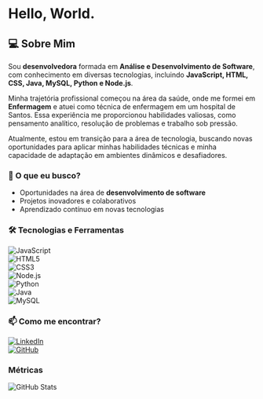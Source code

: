 # Hello, World.

## 💻 Sobre Mim

Sou **desenvolvedora** formada em **Análise e Desenvolvimento de Software**, com conhecimento em diversas tecnologias, incluindo **JavaScript, HTML, CSS, Java, MySQL, Python e Node.js**.

Minha trajetória profissional começou na área da saúde, onde me formei em **Enfermagem** e atuei como técnica de enfermagem em um hospital de Santos. Essa experiência me proporcionou habilidades valiosas, como pensamento analítico, resolução de problemas e trabalho sob pressão.

Atualmente, estou em transição para a área de tecnologia, buscando novas oportunidades para aplicar minhas habilidades técnicas e minha capacidade de adaptação em ambientes dinâmicos e desafiadores.

### 🚀 O que eu busco?
- Oportunidades na área de **desenvolvimento de software**
- Projetos inovadores e colaborativos
- Aprendizado contínuo em novas tecnologias

### 🛠️ Tecnologias e Ferramentas
![JavaScript](https://img.shields.io/badge/-JavaScript-F7DF1E?style=flat&logo=javascript&logoColor=black)  
![HTML5](https://img.shields.io/badge/-HTML5-E34F26?style=flat&logo=html5&logoColor=white)  
![CSS3](https://img.shields.io/badge/-CSS3-1572B6?style=flat&logo=css3&logoColor=white)  
![Node.js](https://img.shields.io/badge/-Node.js-339933?style=flat&logo=node.js&logoColor=white)  
![Python](https://img.shields.io/badge/-Python-3776AB?style=flat&logo=python&logoColor=white)  
![Java](https://img.shields.io/badge/-Java-007396?style=flat&logo=java&logoColor=white)  
![MySQL](https://img.shields.io/badge/-MySQL-4479A1?style=flat&logo=mysql&logoColor=white)

### 📫 Como me encontrar?
[![LinkedIn](https://img.shields.io/badge/-LinkedIn-0077B5?style=flat&logo=linkedin&logoColor=white)](https://www.linkedin.com/in/marianna-ribeiro-duarte-silva-348b3a311/)  
[![GitHub](https://img.shields.io/badge/-GitHub-000?style=flat&logo=github&logoColor=white)](https://github.com/Mari97anna)

### Métricas
![GitHub Stats](https://github-readme-stats.vercel.app/api?username=Mari97anna&show_icons=true&theme=radical)


